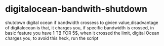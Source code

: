 # digitalocean-bandwith-shutdown
shutdown digital ocean if bandwidth crossess to givien value,disadvantage of digitalocean is that, it charges you, if specific bandwidth is crossed, in basic feature you have 1 TB FOR 5$, when it crossed the limit, digital Ocean charges you, to avoid this heck, run the script
